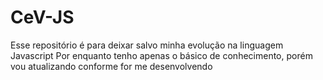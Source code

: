 # CeV-JS
Esse repositório é para deixar salvo minha evolução na linguagem Javascript
Por enquanto tenho apenas o básico de conhecimento, porém vou  atualizando conforme for me desenvolvendo

